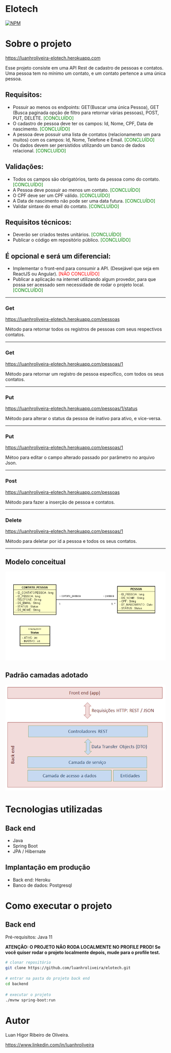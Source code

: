 # Elotech
[![NPM](https://img.shields.io/npm/l/react)](https://github.com/luanhroliveira/elotech/blob/main/LICENSE) 

# Sobre o projeto
https://luanhroliveira-elotech.herokuapp.com

Esse projeto consiste em uma API Rest de cadastro de pessoas e contatos.
Uma pessoa tem no mínimo um contato, e um contato pertence a uma única pessoa.

## Requisitos:
- Possuir ao menos os endpoints: GET(Buscar uma única Pessoa), GET (Busca paginada opção de filtro para retornar várias pessoas), POST, PUT, DELETE. <font color="green">[CONCLUÍDO]</font>
- O cadastro de pessoa deve ter os campos: Id, Nome, CPF, Data de nascimento. <font color="green"> [CONCLUÍDO]</font>
- A pessoa deve possuir uma lista de contatos (relacionamento um para muitos) com os campos: Id, Nome, Telefone e Email. <font color="green">[CONCLUÍDO]</font>
- Os dados devem ser persistidos utilizando um banco de dados relacional. <font color="green">[CONCLUÍDO]</font>

## Validações:
- Todos os campos são obrigatórios, tanto da pessoa como do contato. <font color="green">[CONCLUÍDO]</font>
- A Pessoa deve possuir ao menos um contato. <font color="green">[CONCLUÍDO]</font>
- O CPF deve ser um CPF válido. <font color="green">[CONCLUÍDO]</font>
- A Data de nascimento não pode ser uma data futura. <font color="green">[CONCLUÍDO]</font>
- Validar sintaxe do email do contato. <font color="green">[CONCLUÍDO]</font>

## Requisitos técnicos:

- Deverão ser criados testes unitários. <font color="green">[CONCLUÍDO]</font>
- Publicar o código em repositório público. <font color="green">[CONCLUÍDO]</font>

## É opcional e será um diferencial:

- Implementar o front-end para consumir a API.
    (Desejável que seja em ReactJS ou Angular). <font color="red">[NÃO CONCLUÍDO]</font>
- Publicar a aplicação na internet utilizando algum provedor, para que possa ser acessado sem necessidade de rodar o projeto local. <font color="green">[CONCLUÍDO]</font>

----------------------------------------------------------------------
### Get
https://luanhroliveira-elotech.herokuapp.com/pessoas

Método para retornar todos os registros de pessoas com seus respectivos contatos.

----------------------------------------------------------------------
### Get
https://luanhroliveira-elotech.herokuapp.com/pessoas/1

Método para retornar um registro de pessoa específico, com todos os seus contatos.

----------------------------------------------------------------------
### Put
https://luanhroliveira-elotech.herokuapp.com/pessoas/1/status

Método para alterar o status da pessoa de inativo para ativo, e vice-versa.

----------------------------------------------------------------------
### Put
https://luanhroliveira-elotech.herokuapp.com/pessoas/1

Métoo para editar o campo alterado passado por parâmetro no arquivo Json.

----------------------------------------------------------------------
### Post
https://luanhroliveira-elotech.herokuapp.com/pessoas

Método para fazer a inserção de pessoa e contatos.

----------------------------------------------------------------------

### Delete
https://luanhroliveira-elotech.herokuapp.com/pessoas/1

Método para deletar por id a pessoa e todos os seus contatos.

----------------------------------------------------------------------


## Modelo conceitual
![Modelo Conceitual](https://github.com/luanhroliveira/assets/blob/main/modelo-conceitual.png "Modelo conceitual")


## Padrão camadas adotado

![Image](https://github.com/luanhroliveira/assets/blob/main/camadas.png "Padrão camadas")

# Tecnologias utilizadas
## Back end
- Java
- Spring Boot
- JPA / Hibernate

## Implantação em produção
- Back end: Heroku
- Banco de dados: Postgresql

# Como executar o projeto

## Back end
Pré-requisitos: Java 11

**ATENÇÃO: O PROJETO NÃO RODA LOCALMENTE NO PROFILE PROD! Se você quiser rodar o projeto localmente depois, mude para o profile test.**
```bash
# clonar repositório
git clone https://github.com/luanhroliveira/elotech.git

# entrar na pasta do projeto back end
cd backend

# executar o projeto
./mvnw spring-boot:run
```

# Autor

Luan Higor Ribeiro de Oliveira.

https://www.linkedin.com/in/luanhroliveira
